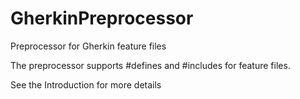# GherkinPreprocessor
Preprocessor for Gherkin feature files

The preprocessor supports #defines and #includes for feature files. 

See the Introduction for more details
